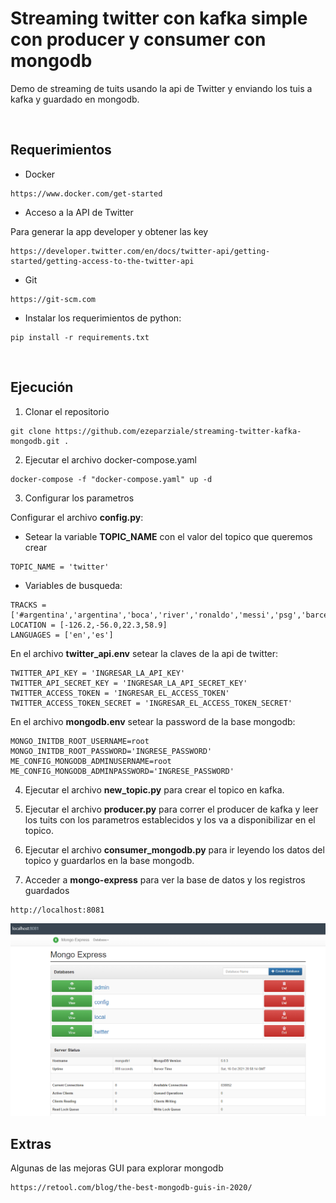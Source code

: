 # Streaming twitter con kafka simple con producer y consumer con mongodb

Demo de streaming de tuits usando la api de Twitter y enviando los tuis a kafka y guardado en mongodb.

&nbsp;
## Requerimientos

* Docker

```
https://www.docker.com/get-started
```

* Acceso a la API de Twitter

Para generar la app developer y obtener las key

```url
https://developer.twitter.com/en/docs/twitter-api/getting-started/getting-access-to-the-twitter-api
```


* Git

```url
https://git-scm.com
```

* Instalar los requerimientos de python:
```
pip install -r requirements.txt
```

&nbsp;

## Ejecución

1. Clonar el repositorio

```
git clone https://github.com/ezeparziale/streaming-twitter-kafka-mongodb.git .
```

2. Ejecutar el archivo docker-compose.yaml

```
docker-compose -f "docker-compose.yaml" up -d
```

3. Configurar los parametros
   
Configurar el archivo **config.py**:  
* Setear la variable **TOPIC_NAME** con el valor del topico que queremos crear
```
TOPIC_NAME = 'twitter'
```

* Variables de busqueda:
```
TRACKS = ['#argentina','argentina','boca','river','ronaldo','messi','psg','barcelona','manchesterd']
LOCATION = [-126.2,-56.0,22.3,58.9]
LANGUAGES = ['en','es']
```

En el archivo **twitter_api.env** setear la claves de la api de twitter:
```
TWITTER_API_KEY = 'INGRESAR_LA_API_KEY'
TWITTER_API_SECRET_KEY = 'INGRESAR_LA_API_SECRET_KEY'
TWITTER_ACCESS_TOKEN = 'INGRESAR_EL_ACCESS_TOKEN'
TWITTER_ACCESS_TOKEN_SECRET = 'INGRESAR_EL_ACCESS_TOKEN_SECRET'
```

En el archivo **mongodb.env** setear la password de la base mongodb:
```
MONGO_INITDB_ROOT_USERNAME=root
MONGO_INITDB_ROOT_PASSWORD='INGRESE_PASSWORD'
ME_CONFIG_MONGODB_ADMINUSERNAME=root
ME_CONFIG_MONGODB_ADMINPASSWORD='INGRESE_PASSWORD'
```



4. Ejecutar el archivo **new_topic.py** para crear el topico en kafka.
   
5. Ejecutar el archivo **producer.py** para correr el producer de kafka y leer los tuits con los parametros establecidos y los va a disponibilizar en el topico.

6. Ejecutar el archivo **consumer_mongodb.py** para ir leyendo los datos del topico y guardarlos en la base mongodb.

7. Acceder a **mongo-express** para ver la base de datos y los registros guardados
```url
http://localhost:8081
```
![image](img/Imagen1.png)


## Extras

Algunas de las mejoras GUI para explorar mongodb
```url
https://retool.com/blog/the-best-mongodb-guis-in-2020/
```